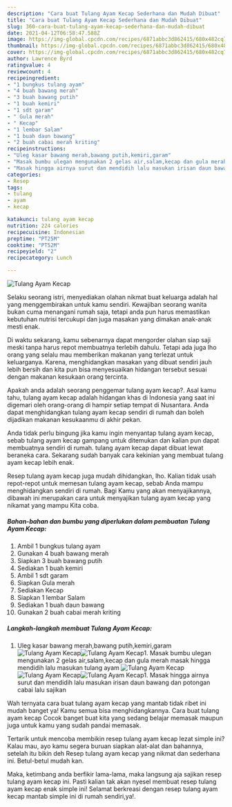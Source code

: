 ```yaml
---
description: "Cara buat Tulang Ayam Kecap Sederhana dan Mudah Dibuat"
title: "Cara buat Tulang Ayam Kecap Sederhana dan Mudah Dibuat"
slug: 360-cara-buat-tulang-ayam-kecap-sederhana-dan-mudah-dibuat
date: 2021-04-12T06:58:47.588Z
image: https://img-global.cpcdn.com/recipes/6871abbc3d862415/680x482cq70/tulang-ayam-kecap-foto-resep-utama.jpg
thumbnail: https://img-global.cpcdn.com/recipes/6871abbc3d862415/680x482cq70/tulang-ayam-kecap-foto-resep-utama.jpg
cover: https://img-global.cpcdn.com/recipes/6871abbc3d862415/680x482cq70/tulang-ayam-kecap-foto-resep-utama.jpg
author: Lawrence Byrd
ratingvalue: 4
reviewcount: 4
recipeingredient:
- "1 bungkus tulang ayam"
- "4 buah bawang merah"
- "3 buah bawang putih"
- "1 buah kemiri"
- "1 sdt garam"
- " Gula merah"
- " Kecap"
- "1 lembar Salam"
- "1 buah daun bawang"
- "2 buah cabai merah kriting"
recipeinstructions:
- "Uleg kasar bawang merah,bawang putih,kemiri,garam"
- "Masak bumbu ulegan mengunakan 2 gelas air,salam,kecap dan gula merah masak hingga mendidih lalu masukan tulang ayam"
- "Masak hingga airnya surut dan mendidih lalu masukan irisan daun bawang dan potongan cabai lalu sajikan"
categories:
- Resep
tags:
- tulang
- ayam
- kecap

katakunci: tulang ayam kecap 
nutrition: 224 calories
recipecuisine: Indonesian
preptime: "PT25M"
cooktime: "PT52M"
recipeyield: "2"
recipecategory: Lunch

---
```



![Tulang Ayam Kecap](https://img-global.cpcdn.com/recipes/6871abbc3d862415/680x482cq70/tulang-ayam-kecap-foto-resep-utama.jpg)

Selaku seorang istri, menyediakan olahan nikmat buat keluarga adalah hal yang menggembirakan untuk kamu sendiri. Kewajiban seorang  wanita bukan cuma menangani rumah saja, tetapi anda pun harus memastikan kebutuhan nutrisi tercukupi dan juga masakan yang dimakan anak-anak mesti enak.

Di waktu  sekarang, kamu sebenarnya dapat mengorder olahan siap saji meski tanpa harus repot membuatnya terlebih dahulu. Tetapi ada juga lho orang yang selalu mau memberikan makanan yang terlezat untuk keluarganya. Karena, menghidangkan masakan yang dibuat sendiri jauh lebih bersih dan kita pun bisa menyesuaikan hidangan tersebut sesuai dengan makanan kesukaan orang tercinta. 



Apakah anda adalah seorang penggemar tulang ayam kecap?. Asal kamu tahu, tulang ayam kecap adalah hidangan khas di Indonesia yang saat ini digemari oleh orang-orang di hampir setiap tempat di Nusantara. Anda dapat menghidangkan tulang ayam kecap sendiri di rumah dan boleh dijadikan makanan kesukaanmu di akhir pekan.

Anda tidak perlu bingung jika kamu ingin menyantap tulang ayam kecap, sebab tulang ayam kecap gampang untuk ditemukan dan kalian pun dapat membuatnya sendiri di rumah. tulang ayam kecap dapat dibuat lewat beraneka cara. Sekarang sudah banyak cara kekinian yang membuat tulang ayam kecap lebih enak.

Resep tulang ayam kecap juga mudah dihidangkan, lho. Kalian tidak usah repot-repot untuk memesan tulang ayam kecap, sebab Anda mampu menghidangkan sendiri di rumah. Bagi Kamu yang akan menyajikannya, dibawah ini merupakan cara untuk menyajikan tulang ayam kecap yang nikamat yang mampu Kita coba.

<!--inarticleads1-->

##### Bahan-bahan dan bumbu yang diperlukan dalam pembuatan Tulang Ayam Kecap:

1. Ambil 1 bungkus tulang ayam
1. Gunakan 4 buah bawang merah
1. Siapkan 3 buah bawang putih
1. Sediakan 1 buah kemiri
1. Ambil 1 sdt garam
1. Siapkan  Gula merah
1. Sediakan  Kecap
1. Siapkan 1 lembar Salam
1. Sediakan 1 buah daun bawang
1. Gunakan 2 buah cabai merah kriting




<!--inarticleads2-->

##### Langkah-langkah membuat Tulang Ayam Kecap:

1. Uleg kasar bawang merah,bawang putih,kemiri,garam
<img src="https://img-global.cpcdn.com/steps/63eb08894dc1d399/160x128cq70/tulang-ayam-kecap-langkah-memasak-1-foto.jpg" alt="Tulang Ayam Kecap"><img src="https://img-global.cpcdn.com/steps/ac7f27ec39a3d4cd/160x128cq70/tulang-ayam-kecap-langkah-memasak-1-foto.jpg" alt="Tulang Ayam Kecap">1. Masak bumbu ulegan mengunakan 2 gelas air,salam,kecap dan gula merah masak hingga mendidih lalu masukan tulang ayam
<img src="https://img-global.cpcdn.com/steps/2296acec04dbb3ad/160x128cq70/tulang-ayam-kecap-langkah-memasak-2-foto.jpg" alt="Tulang Ayam Kecap"><img src="https://img-global.cpcdn.com/steps/3e56eeba611c843c/160x128cq70/tulang-ayam-kecap-langkah-memasak-2-foto.jpg" alt="Tulang Ayam Kecap"><img src="https://img-global.cpcdn.com/steps/8954f595330ad113/160x128cq70/tulang-ayam-kecap-langkah-memasak-2-foto.jpg" alt="Tulang Ayam Kecap">1. Masak hingga airnya surut dan mendidih lalu masukan irisan daun bawang dan potongan cabai lalu sajikan




Wah ternyata cara buat tulang ayam kecap yang mantab tidak ribet ini mudah banget ya! Kamu semua bisa menghidangkannya. Cara buat tulang ayam kecap Cocok banget buat kita yang sedang belajar memasak maupun juga untuk kamu yang sudah pandai memasak.

Tertarik untuk mencoba membikin resep tulang ayam kecap lezat simple ini? Kalau mau, ayo kamu segera buruan siapkan alat-alat dan bahannya, setelah itu bikin deh Resep tulang ayam kecap yang nikmat dan sederhana ini. Betul-betul mudah kan. 

Maka, ketimbang anda berfikir lama-lama, maka langsung aja sajikan resep tulang ayam kecap ini. Pasti kalian tak akan nyesel membuat resep tulang ayam kecap enak simple ini! Selamat berkreasi dengan resep tulang ayam kecap mantab simple ini di rumah sendiri,ya!.

